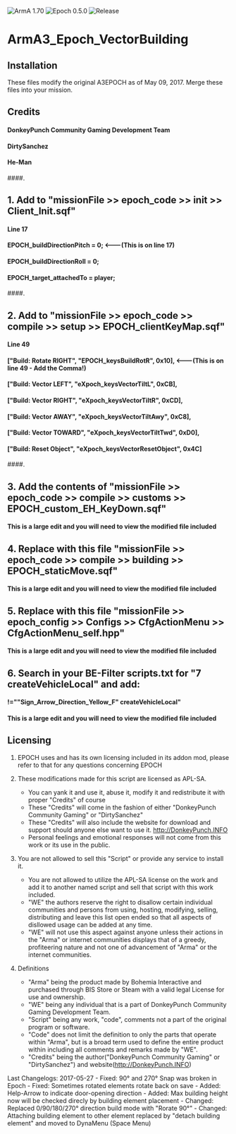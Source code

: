 ![ArmA 1.70](https://img.shields.io/badge/Arma-1.70-blue.svg) ![Epoch 0.5.0](https://img.shields.io/badge/Epoch-0.5.x-blue.svg) ![Release](https://img.shields.io/badge/Stable-1.0-blue.svg)

# ArmA3_Epoch_VectorBuilding

## Installation
These files modify the original A3EPOCH as of May 09, 2017.
Merge these files into your mission.

## Credits
#### DonkeyPunch Community Gaming Development Team
#### DirtySanchez
#### He-Man

####.

## 1. Add to "missionFile >> epoch_code >> init >> Client_Init.sqf"

#### Line 17
#### EPOCH_buildDirectionPitch = 0; <---(This is on line 17)
#### EPOCH_buildDirectionRoll = 0;
#### EPOCH_target_attachedTo = player;
####.

## 2. Add to "missionFile >> epoch_code >> compile >> setup >> EPOCH_clientKeyMap.sqf"

#### Line 49
#### ["Build: Rotate RIGHT", "EPOCH_keysBuildRotR", 0x10], <---(This is on line 49 - Add the Comma!)
#### ["Build: Vector LEFT", "eXpoch_keysVectorTiltL", 0xCB],
#### ["Build: Vector RIGHT", "eXpoch_keysVectorTiltR", 0xCD],
#### ["Build: Vector AWAY", "eXpoch_keysVectorTiltAwy", 0xC8],
#### ["Build: Vector TOWARD", "eXpoch_keysVectorTiltTwd", 0xD0],
#### ["Build: Reset Object", "eXpoch_keysVectorResetObject", 0x4C]
####.

## 3. Add the contents of "missionFile >> epoch_code >> compile >> customs >> EPOCH_custom_EH_KeyDown.sqf"

#### This is a large edit and you will need to view the modified file included

## 4. Replace with this file "missionFile >> epoch_code >> compile >> building >> EPOCH_staticMove.sqf"

#### This is a large edit and you will need to view the modified file included

## 5. Replace with this file "missionFile >> epoch_config >> Configs >> CfgActionMenu >> CfgActionMenu_self.hpp"

#### This is a large edit and you will need to view the modified file included

## 6. Search in your BE-Filter scripts.txt for "7 createVehicleLocal" and add:
#### !="\"Sign_Arrow_Direction_Yellow_F\" createVehicleLocal"

#### This is a large edit and you will need to view the modified file included

## Licensing

1. EPOCH uses and has its own licensing included in its addon mod, please refer to that for any questions concerning EPOCH

2. These modifications made for this script are licensed as APL-SA.
	- You can yank it and use it, abuse it, modify it and redistribute it with proper "Credits" of course 
	- These "Credits" will come in the fashion of either "DonkeyPunch Community Gaming" or "DirtySanchez"
	- These "Credits" will also include the website for download and support should anyone else want to use it. http://DonkeyPunch.INFO	
	- Personal feelings and emotional responses will not come from this work or its use in the public.

3. You are not allowed to sell this "Script" or provide any service to install it.
	- You are not allowed to utilize the APL-SA license on the work and add it to another named script and sell that script with this work included.
	- "WE" the authors reserve the right to disallow certain individual communities and persons from using, hosting, modifying, selling, distributing and leave this list open ended so that all aspects of disllowed usage can be added at any time.
	- "WE" will not use this aspect against anyone unless their actions in the "Arma" or internet communities displays that of a greedy, profiteering nature and not one of advancement of "Arma" or the internet communities.

4. Definitions
	- "Arma" being the product made by Bohemia Interactive and purchased through BIS Store or Steam with a valid legal License for use and ownership.
	- "WE" being any individual that is a part of DonkeyPunch Community Gaming Development Team.
	- "Script" being any work, "code", comments not a part of the original program or software. 
	- "Code" does not limit the definition to only the parts that operate within "Arma", but is a broad term used to define the entire product within including all comments and remarks made by "WE".
	- "Credits" being the author("DonkeyPunch Community Gaming" or "DirtySanchez") and website(http://DonkeyPunch.INFO)

Last Changelogs:
2017-05-27
	- Fixed: 90° and 270° Snap was broken in Epoch
	- Fixed: Sometimes rotated elements rotate back on save
	- Added: Help-Arrow to indicate door-opening direction
	- Added: Max building height now will be checked direcly by building element placement
	- Changed: Replaced 0/90/180/270° direction build mode with "Rorate 90°"
	- Changed: Attaching building element to other element replaced by "detach building element" and moved to DynaMenu (Space Menu)